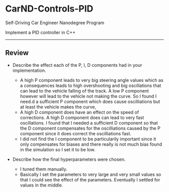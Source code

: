 # CarND-Controls-PID
Self-Driving Car Engineer Nanodegree Program

Implement a PID controller in C++

---

## Review

* Describe the effect each of the P, I, D components had in your implementation.
  * A high P component leads to very big steering angle values which as a consequences leads to high overshooting and big oscillations that can lead to the vehicle falling of the track. A low P component however will lead to the vehicle not making the curve. So I found I need.d a sufficient P component which does cause oscilliations but at least the vehicle makes the curve,
  * A high D component does have an effect on the speed of corrections. A high D component does can lead to very fast oscillations. I found that I needed a sufficient D component so that the D component compensates for the oscilliations caused by the P component since it does correct the oscilliations fast.
  * I did not find the I component to be particularily important since it only compensates for biases and there really is not much bias found in the simulation so I set it to be low.


* Describe how the final hyperparameters were chosen.

  * I tuned them manually. 
  * Basically I set the parameters to very large and very small values so that I could see the effect of the parameters. Eventually I settled for values in the middle.

